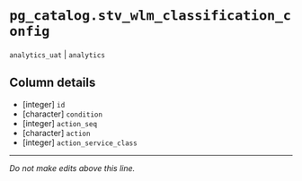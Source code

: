 # `pg_catalog.stv_wlm_classification_config`
`analytics_uat` | `analytics`

## Column details
* [integer]   `id`
* [character] `condition`
* [integer]   `action_seq`
* [character] `action`
* [integer]   `action_service_class`

-------------------------------------------------------------------------------
*Do not make edits above this line.*
